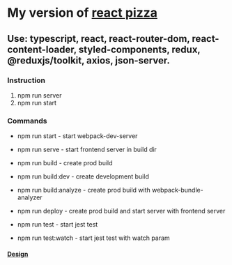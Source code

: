# My version of [react pizza](https://github.com/Archakov06/react-pizza)

## Use: typescript, react, react-router-dom, react-content-loader, styled-components, redux, @reduxjs/toolkit, axios, json-server.

### Instruction

1. npm run server
2. npm run start

### Commands

* npm run start - start webpack-dev-server
* npm run serve - start frontend server in build dir

* npm run build - create prod build
* npm run build:dev - create development build
* npm run build:analyze - create prod build with webpack-bundle-analyzer

* npm run deploy - create prod build and start server with frontend server

* npm run test - start jest test
* npm run test:watch - start jest test with watch param

#### [Design](https://www.figma.com/file/wWUnQwvRDWBfPx1v1pCAfO/React-Pizza?node-id=0%3A1)